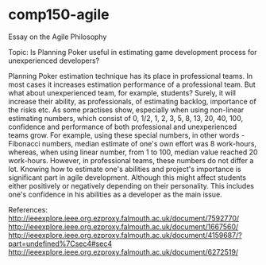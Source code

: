 # comp150-agile
Essay on the Agile Philosophy


Topic: Is Planning Poker useful in estimating game development process for unexperienced developers?

Planning Poker estimation technique has its place in professional teams. In most cases it increases estimation performance of a professional team. But what about unexperienced team, for example, students? Surely, it will increase their ability, as professionals, of estimating backlog, importance of the risks etc. As some practises show, especially when using non-linear estimating numbers, which consist of 0, 1/2, 1, 2, 3, 5, 8, 13, 20, 40, 100, confidence and performance of both professional and unexperienced teams grow. For example, using these special numbers, in other words - Fibonacci numbers, median estimate of one's own effort was 8 work-hours, whereas, when using linear number, from 1 to 100, median value reached 20 work-hours. However, in professional teams, these numbers do not differ a lot. Knowing how to estimate one's abilities and project's importance is significant part in agile development. Although this might affect students either positively or negatively depending on their personality. This includes one's confidence in his abilities as a developer as the main issue.


References:
http://ieeexplore.ieee.org.ezproxy.falmouth.ac.uk/document/7592770/
http://ieeexplore.ieee.org.ezproxy.falmouth.ac.uk/document/1667560/
http://ieeexplore.ieee.org.ezproxy.falmouth.ac.uk/document/4159687/?part=undefined%7Csec4#sec4
http://ieeexplore.ieee.org.ezproxy.falmouth.ac.uk/document/6272519/

